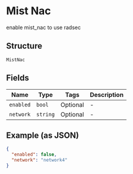 
# Mist Nac

enable mist_nac to use radsec

## Structure

`MistNac`

## Fields

| Name | Type | Tags | Description |
|  --- | --- | --- | --- |
| `enabled` | `bool` | Optional | - |
| `network` | `string` | Optional | - |

## Example (as JSON)

```json
{
  "enabled": false,
  "network": "network4"
}
```

